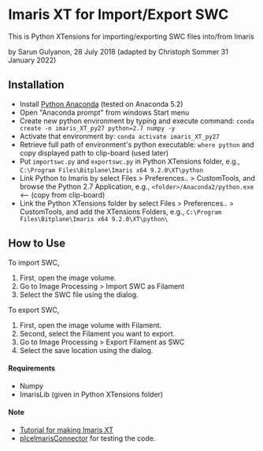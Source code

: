# Imaris XT for Import/Export SWC
This is Python XTensions for importing/exporting SWC files into/from Imaris

by Sarun Gulyanon, 28 July 2018
(adapted by Christoph Sommer 31 January 2022)

## Installation ##
  - Install [Python Anaconda](https://www.anaconda.com/download/) (tested on Anaconda 5.2)
  - Open "Anaconda prompt" from windows Start menu
  - Create new python environment by typing and execute command: `conda create -n imaris_XT_py27 python=2.7 numpy -y`
  - Activate that environment by: `conda activate imaris_XT_py27`
  - Retrieve full path of environment's python executable: `where python` and copy displayed path to clip-board (used later)
  - Put `importswc.py` and `exportswc.py` in Python XTensions folder, e.g., `C:\Program Files\Bitplane\Imaris x64 9.2.0\XT\python`
  - Link Python to Imaris by select Files > Preferences.. > CustomTools, and browse the Python 2.7 Application, e.g., `<folder>/Anaconda2/python.exe` <-- (copy from clip-board)
  - Link the Python XTensions folder by select Files > Preferences.. > CustomTools, and add the XTensions Folders, e.g., `C:\Program Files\Bitplane\Imaris x64 9.2.0\XT\python\`

## How to Use ##
To import SWC,
  1. First, open the image volume.
  2. Go to Image Processing > Import SWC as Filament
  3. Select the SWC file using the dialog.

To export SWC,
  1. First, open the image volume with Filament.
  2. Second, select the Filament you want to export.
  3. Go to Image Processing > Export Filament as SWC
  4. Select the save location using the dialog.

#### Requirements ####
  - Numpy
  - ImarisLib (given in Python XTensions folder)

#### Note ####
  - [Tutorial for making Imaris XT](http://www.scs2.net/next/files/courses/iic/ImarisXTCourse.pdf)
  - [pIceImarisConnector](http://www.scs2.net/next/index.php?id=110) for testing the code.